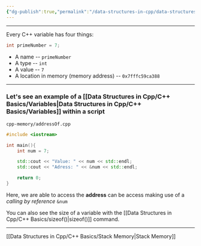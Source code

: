 ```yaml
---
{"dg-publish":true,"permalink":"/data-structures-in-cpp/data-structures-c/object-oriented-data-structures-in-c/"}
---
```


---
Every C++ variable has four things:

```c++
int primeNumber = 7;
```

- A name --  `primeNumber`
- A type -- `int`
- A value -- `7` 
- A location in memory (memory address) -- `0x7fffc59ca388`

---
### Let's see an example of a [[Data Structures in Cpp/C++ Basics/Variables\|Data Structures in Cpp/C++ Basics/Variables]] within a script

`cpp-memory/addressOf.cpp`
```c++
#include <iostream>

int main(){
	int num = 7;

	std::cout << "Value: " << num << std::endl;
	std::cout << "Adress: " << &num << std::endl;

	return 0;
}
```

Here, we are able to access the **address** can be access making use of a _calling by reference_ `&num`

You can also see the size of a variable with the [[Data Structures in Cpp/C++ Basics/sizeof()\|sizeof()]] command.

---

[[Data Structures in Cpp/C++ Basics/Stack Memory\|Stack Memory]]